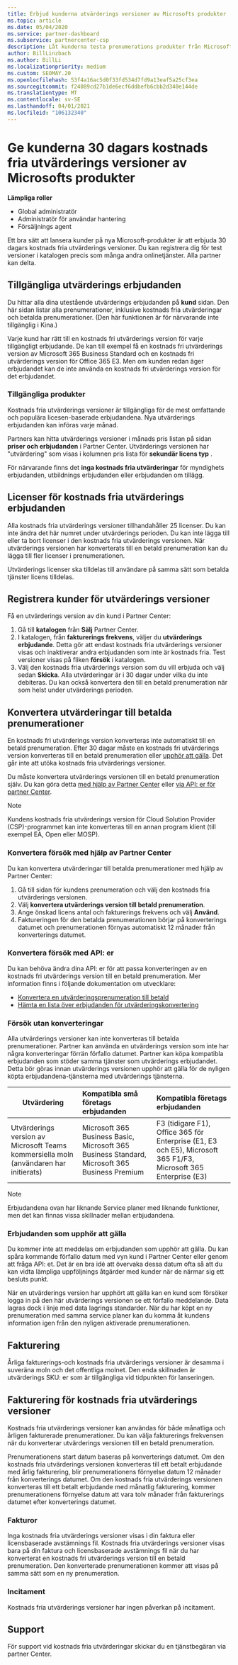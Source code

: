 ```yaml
---
title: Erbjud kunderna utvärderings versioner av Microsofts produkter
ms.topic: article
ms.date: 05/04/2020
ms.service: partner-dashboard
ms.subservice: partnercenter-csp
description: Låt kunderna testa prenumerations produkter från Microsoft i 30 dagar. Registrera dig för de här kostnads fria utvärderingarna i katalogen precis som många andra onlinetjänster.
author: BillLinzbach
ms.author: BillLi
ms.localizationpriority: medium
ms.custom: SEOMAY.20
ms.openlocfilehash: 53f4a16ac5d0f33fd534d7fd9a13eaf5a25cf3ea
ms.sourcegitcommit: f24089cd27b1de6ecf6ddbefb6cbb2d340e144de
ms.translationtype: MT
ms.contentlocale: sv-SE
ms.lasthandoff: 04/01/2021
ms.locfileid: "106132340"
---
```

# <a name="give-customers-30-day-free-trials-of-microsoft-products"></a>Ge kunderna 30 dagars kostnads fria utvärderings versioner av Microsofts produkter

**Lämpliga roller**

- Global administratör
- Administratör för användar hantering
- Försäljnings agent

Ett bra sätt att lansera kunder på nya Microsoft-produkter är att erbjuda 30 dagars kostnads fria utvärderings versioner. Du kan registrera dig för test versioner i katalogen precis som många andra onlinetjänster. Alla partner kan delta.

## <a name="available-trial-offers"></a>Tillgängliga utvärderings erbjudanden

Du hittar alla dina utestående utvärderings erbjudanden på **kund** sidan. Den här sidan listar alla prenumerationer, inklusive kostnads fria utvärderingar och betalda prenumerationer. (Den här funktionen är för närvarande inte tillgänglig i Kina.)

Varje kund har rätt till en kostnads fri utvärderings version för varje tillgängligt erbjudande. De kan till exempel få en kostnads fri utvärderings version av Microsoft 365 Business Standard och en kostnads fri utvärderings version för Office 365 E3. Men om kunden redan äger erbjudandet kan de inte använda en kostnads fri utvärderings version för det erbjudandet.

### <a name="available-products"></a>Tillgängliga produkter

Kostnads fria utvärderings versioner är tillgängliga för de mest omfattande och populära licesen-baserade erbjudandena. Nya utvärderings erbjudanden kan införas varje månad.

Partners kan hitta utvärderings versioner i månads pris listan på sidan **priser och erbjudanden** i Partner Center. Utvärderings versionen har "utvärdering" som visas i kolumnen pris lista för **sekundär licens typ** .

För närvarande finns det **inga kostnads fria utvärderingar** för myndighets erbjudanden, utbildnings erbjudanden eller erbjudanden om tillägg.

## <a name="licenses-for-free-trial-offers"></a>Licenser för kostnads fria utvärderings erbjudanden

Alla kostnads fria utvärderings versioner tillhandahåller 25 licenser. Du kan inte ändra det här numret under utvärderings perioden. Du kan inte lägga till eller ta bort licenser i den kostnads fria utvärderings versionen. När utvärderings versionen har konverterats till en betald prenumeration kan du lägga till fler licenser i prenumerationen.

Utvärderings licenser ska tilldelas till användare på samma sätt som betalda tjänster licens tilldelas.

## <a name="sign-customers-up-for-trials"></a>Registrera kunder för utvärderings versioner

Få en utvärderings version av din kund i Partner Center:

1. Gå till **katalogen** från **Sälj** Partner Center. 
2. I katalogen, från **fakturerings frekvens**, väljer du **utvärderings erbjudande**. Detta gör att endast kostnads fria utvärderings versioner visas och inaktiverar andra erbjudanden som inte är kostnads fria. Test versioner visas på fliken **försök** i katalogen.
3. Välj den kostnads fria utvärderings version som du vill erbjuda och välj sedan **Skicka**. Alla utvärderingar är i 30 dagar under vilka du inte debiteras. Du kan också konvertera den till en betald prenumeration när som helst under utvärderings perioden.

## <a name="converting-trials-to-paid-subscriptions"></a>Konvertera utvärderingar till betalda prenumerationer

En kostnads fri utvärderings version konverteras inte automatiskt till en betald prenumeration. Efter 30 dagar måste en kostnads fri utvärderings version konverteras till en betald prenumeration eller [upphör att gälla](#expiring-offers). Det går inte att utöka kostnads fria utvärderings versioner.

Du måste konvertera utvärderings versionen till en betald prenumeration själv. Du kan göra detta [med hjälp av Partner Center](#convert-trials-using-partner-center) eller [via API: er för partner Center](#convert-trials-using-apis).

> [!NOTE]
> Kundens kostnads fria utvärderings version för Cloud Solution Provider (CSP)-programmet kan inte konverteras till en annan program klient (till exempel EA, Open eller MOSP).

### <a name="convert-trials-using-partner-center"></a>Konvertera försök med hjälp av Partner Center

Du kan konvertera utvärderingar till betalda prenumerationer med hjälp av Partner Center:

1. Gå till sidan för kundens prenumeration och välj den kostnads fria utvärderings versionen.
2. Välj **konvertera utvärderings version till betald prenumeration**.
3. Ange önskad licens antal och fakturerings frekvens och välj **Använd**.
4. Faktureringen för den betalda prenumerationen börjar på konverterings datumet och prenumerationen förnyas automatiskt 12 månader från konverterings datumet. 

### <a name="convert-trials-using-apis"></a>Konvertera försök med API: er

Du kan behöva ändra dina API: er för att passa konverteringen av en kostnads fri utvärderings version till en betald prenumeration. Mer information finns i följande dokumentation om utvecklare:

- [Konvertera en utvärderingsprenumeration till betald](/partner-center/develop/convert-a-trial-subscription-to-paid)
- [Hämta en lista över erbjudanden för utvärderingskonvertering](/partner-center/develop/get-a-list-of-trial-conversion-offers)

### <a name="trials-without-conversions"></a>Försök utan konverteringar

Alla utvärderings versioner kan inte konverteras till betalda prenumerationer. Partner kan använda en utvärderings version som inte har några konverteringar förrän förfallo datumet. Partner kan köpa kompatibla erbjudanden som stöder samma tjänster som utvärderings erbjudandet.  Detta bör göras innan utvärderings versionen upphör att gälla för de nyligen köpta erbjudandena-tjänsterna med utvärderings tjänsterna. 

|**Utvärdering**   |**Kompatibla små företags erbjudanden**   |**Kompatibla företags erbjudanden**   |
|----------------------------|:---------------------------------|:------------------------------------------|
|Utvärderings version av Microsoft Teams kommersiella moln (användaren har initierats)   |Microsoft 365 Business Basic, Microsoft 365 Business Standard, Microsoft 365 Business Premium   | F3 (tidigare F1), Office 365 för Enterprise (E1, E3 och E5), Microsoft 365 F1/F3, Microsoft 365 Enterprise (E3)   |

>[!NOTE]
>Erbjudandena ovan har liknande Service planer med liknande funktioner, men det kan finnas vissa skillnader mellan erbjudandena.

### <a name="expiring-offers"></a>Erbjudanden som upphör att gälla

Du kommer inte att meddelas om erbjudanden som upphör att gälla. Du kan spåra kommande förfallo datum med vyn kund i Partner Center eller genom att fråga API: et. Det är en bra idé att övervaka dessa datum ofta så att du kan vidta lämpliga uppföljnings åtgärder med kunder när de närmar sig ett besluts punkt.

När en utvärderings version har upphört att gälla kan en kund som försöker logga in på den här utvärderings versionen se ett förfallo meddelande. Data lagras dock i linje med data lagrings standarder. När du har köpt en ny prenumeration med samma service planer kan du komma åt kundens information igen från den nyligen aktiverade prenumerationen.

## <a name="billing"></a>Fakturering

Årliga fakturerings-och kostnads fria utvärderings versioner är desamma i suveräna moln och det offentliga molnet. Den enda skillnaden är utvärderings SKU: er som är tillgängliga vid tidpunkten för lanseringen.

## <a name="billing-for-free-trials"></a>Fakturering för kostnads fria utvärderings versioner

Kostnads fria utvärderings versioner kan användas för både månatliga och årligen fakturerade prenumerationer. Du kan välja fakturerings frekvensen när du konverterar utvärderings versionen till en betald prenumeration.

Prenumerationens start datum baseras på konverterings datumet. Om den kostnads fria utvärderings versionen konverteras till ett betalt erbjudande med årlig fakturering, blir prenumerationens förnyelse datum 12 månader från konverterings datumet. Om den kostnads fria utvärderings versionen konverteras till ett betalt erbjudande med månatlig fakturering, kommer prenumerationens förnyelse datum att vara tolv månader från fakturerings datumet efter konverterings datumet.

### <a name="invoices"></a>Fakturor

Inga kostnads fria utvärderings versioner visas i din faktura eller licensbaserade avstämnings fil. Kostnads fria utvärderings versioner visas bara på din faktura och licensbaserade avstämnings fil när du har konverterat en kostnads fri utvärderings version till en betald prenumeration. Den konverterade prenumerationen kommer att visas på samma sätt som en ny prenumeration.

### <a name="incentives"></a>Incitament

Kostnads fria utvärderings versioner har ingen påverkan på incitament.

## <a name="support"></a>Support

För support vid kostnads fria utvärderingar skickar du en tjänstbegäran via partner Center.